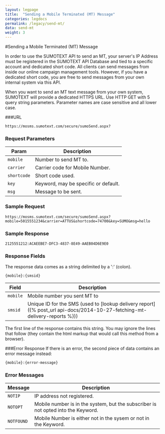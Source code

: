 ```yaml
---
layout: legpage
title:  "Sending a Mobile Terminated (MT) Message"
categories: legdocs
permalink: /legacy/send-mt/
data: send-mt
weight: 3
---
```


#Sending a Mobile Terminated (MT) Message

In order to use the SUMOTEXT API to send an MT, your server's IP Address must be registered in the SUMOTEXT API Database and tied to a specific account and dedicated short code.
All clients can send messages from inside our online campaign management tools.
However, if you have a dedicated short code, you are free to send messages from your own internal system via this API.

When you want to send an MT text message from your own system, SUMOTEXT will provide a dedicated HTTPS URL. Use HTTP GET with 5 query string parameters. Parameter names are case sensitive and all lower case.

###URL
<pre class="code"><code>https://mosms.sumotext.com/secure/sumoSend.aspx?</code></pre>

### Request Parameters
Param | Description
--- | --- 
`mobile` | Number to send MT to. 
`carrier` | Carrier code for Mobile Number.
`shortcode` | Short code used.
`key` | Keyword, may be specific or default.
`msg` | Message to be sent.

### Sample Request

<pre class="code"><code>https://mosms.sumotext.com/secure/sumoSend.aspx?mobile=5015551234&carrier=ATTUS&shortcode=74700&key=SUMO&msg=hello</code></pre>

### Sample Response
<pre class="code"><code>2125551212:ACAEEBE7-DFC3-4837-8E49-AAEB04D6E9E0</code></pre>

### Response Fields
The response data comes as a string delimited by a ':' (colon). 
<pre class="code"><code>{mobile}:{smsid}</code></pre>

Field | Description
--- | --- 
`mobile` | Mobile number you sent MT to
`smsid` | Unique ID for the SMS (used to [lookup delivery report]({% post_url api-docs/2014-10-27-fetching-mt-delivery-reports %}))

The first line of the response contains this string. You may ignore the lines that follow (they contain the html markup that would call this method from a browser).

###Error Response
If there is an error, the second piece of data contains an error message instead:
<pre class="code"><code>{mobile}:{error-message}</code></pre>

### Error Messages
Message | Description
--- | ---
`NOTIP` | IP address not registered.
`NOTOPT` | Mobile number is in the system, but the subscriber is not opted into the Keyword.
`NOTFOUND` | Mobile Number is either not in the sysem or not in the Keyword.

